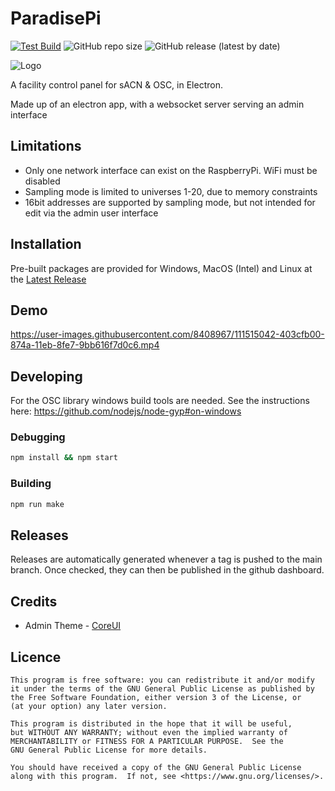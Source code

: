 # ParadisePi

[![Test Build](https://github.com/Jbithell/ParadisePi/actions/workflows/electron-test-build.yml/badge.svg?branch=master)](https://github.com/Jbithell/ParadisePi/actions/workflows/electron-test-build.yml)
![GitHub repo size](https://img.shields.io/github/repo-size/Jbithell/ParadisePi)
![GitHub release (latest by date)](https://img.shields.io/github/v/release/Jbithell/ParadisePi)

![Logo](assets/icon/icon.jpg)

A facility control panel for sACN & OSC, in Electron.

Made up of an electron app, with a websocket server serving an admin interface

## Limitations

- Only one network interface can exist on the RaspberryPi. WiFi must be disabled
- Sampling mode is limited to universes 1-20, due to memory constraints
- 16bit addresses are supported by sampling mode, but not intended for edit via the admin user interface

## Installation

Pre-built packages are provided for Windows, MacOS (Intel) and Linux at the [Latest Release](https://github.com/Jbithell/ParadisePi/releases/latest)

## Demo

https://user-images.githubusercontent.com/8408967/111515042-403cfb00-874a-11eb-8fe7-9bb616f7d0c6.mp4

## Developing

For the OSC library windows build tools are needed. See the instructions here: https://github.com/nodejs/node-gyp#on-windows

### Debugging 

```bash
npm install && npm start
```

### Building

```bash
npm run make
```

## Releases

Releases are automatically generated whenever a tag is pushed to the main branch. Once checked, they can then be published in the github dashboard.

## Credits

- Admin Theme - [CoreUI](https://github.com/coreui)

## Licence


    This program is free software: you can redistribute it and/or modify
    it under the terms of the GNU General Public License as published by
    the Free Software Foundation, either version 3 of the License, or
    (at your option) any later version.

    This program is distributed in the hope that it will be useful,
    but WITHOUT ANY WARRANTY; without even the implied warranty of
    MERCHANTABILITY or FITNESS FOR A PARTICULAR PURPOSE.  See the
    GNU General Public License for more details.

    You should have received a copy of the GNU General Public License
    along with this program.  If not, see <https://www.gnu.org/licenses/>.
